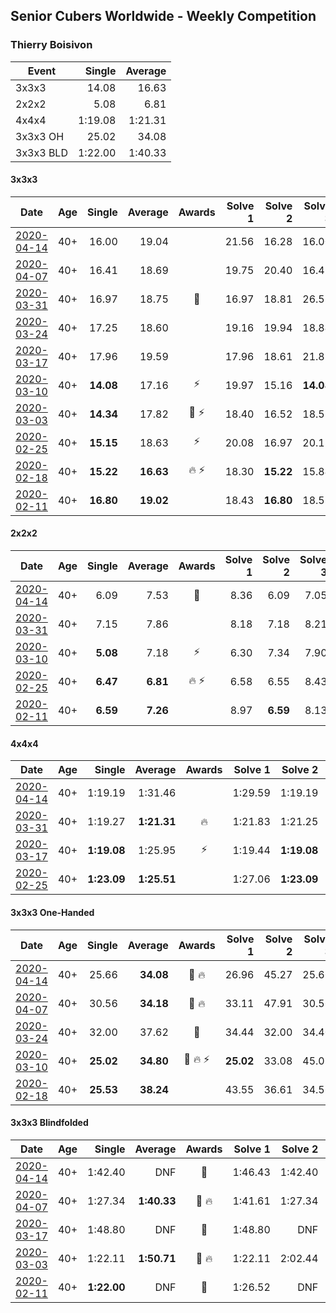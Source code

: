 ## Senior Cubers Worldwide - Weekly Competition
### Thierry Boisivon

| Event | Single | Average |
| -- | --: | --: |
| 3x3x3 | 14.08 | 16.63 |
| 2x2x2 | 5.08 | 6.81 |
| 4x4x4 | 1:19.08 | 1:21.31 |
| 3x3x3 OH | 25.02 | 34.08 |
| 3x3x3 BLD | 1:22.00 | 1:40.33 |

#### 3x3x3

| Date | Age | Single | Average | Awards | Solve 1 | Solve 2 | Solve 3 | Solve 4 | Solve 5 | Video |
| :--: | :--: | --: | --: | :--: | --: | --: | --: | --: | --: | :-- |
| [2020-04-14](../3x3x3/2020-04-14.md) | 40+ | 16.00 | 19.04 |  | 21.56 | 16.28 | 16.00 | 24.50 | 19.28 | [Link](https://www.facebook.com/events/982619255468618/permalink/986815908382286/) |
| [2020-04-07](../3x3x3/2020-04-07.md) | 40+ | 16.41 | 18.69 |  | 19.75 | 20.40 | 16.41 | 18.72 | 17.61 | [Link](https://www.facebook.com/events/510082903229069/permalink/514292156141477/) |
| [2020-03-31](../3x3x3/2020-03-31.md) | 40+ | 16.97 | 18.75 | 🥉 | 16.97 | 18.81 | 26.55 | 17.05 | 20.38 | [Link](https://www.facebook.com/events/207898257161923/permalink/209981463620269/) |
| [2020-03-24](../3x3x3/2020-03-24.md) | 40+ | 17.25 | 18.60 |  | 19.16 | 19.94 | 18.84 | 17.25 | 17.80 | [Link](https://www.facebook.com/events/524456301543611/permalink/527593411229900/) |
| [2020-03-17](../3x3x3/2020-03-17.md) | 40+ | 17.96 | 19.59 |  | 17.96 | 18.61 | 21.88 | 18.27 | 37.19 | [Link](https://www.facebook.com/events/280686576235146/permalink/284746469162490/) |
| [2020-03-10](../3x3x3/2020-03-10.md) | 40+ | **14.08** | 17.16 | ⚡ | 19.97 | 15.16 | **14.08** | 18.27 | 18.06 | [Link](https://www.facebook.com/events/164742401163863/permalink/166460117658758/) |
| [2020-03-03](../3x3x3/2020-03-03.md) | 40+ | **14.34** | 17.82 | 🥉 ⚡ | 18.40 | 16.52 | 18.55 | 26.86 | **14.34** | [Link](https://www.facebook.com/events/241721610185997/permalink/243308193360672/) |
| [2020-02-25](../3x3x3/2020-02-25.md) | 40+ | **15.15** | 18.63 | ⚡ | 20.08 | 16.97 | 20.13 | 18.84 | **15.15** | [Link](https://www.facebook.com/events/196320811461109/permalink/199381001155090/) |
| [2020-02-18](../3x3x3/2020-02-18.md) | 40+ | **15.22** | **16.63** | 🔥 ⚡ | 18.30 | **15.22** | 15.84 | 18.83 | 15.75 | [Link](https://www.facebook.com/events/2558750947697073/permalink/2561495007422667/) |
| [2020-02-11](../3x3x3/2020-02-11.md) | 40+ | **16.80** | **19.02** |  | 18.43 | **16.80** | 18.52 | 20.11 | 23.27 | [Link](https://www.facebook.com/events/616423959107229/permalink/621136361969322/) |


#### 2x2x2

| Date | Age | Single | Average | Awards | Solve 1 | Solve 2 | Solve 3 | Solve 4 | Solve 5 | Video |
| :--: | :--: | --: | --: | :--: | --: | --: | --: | --: | --: | :-- |
| [2020-04-14](../2x2x2/2020-04-14.md) | 40+ | 6.09 | 7.53 | 🥉 | 8.36 | 6.09 | 7.05 | 7.55 | 8.00 | [Link](https://www.facebook.com/events/982619255468618/permalink/986813878382489/) |
| [2020-03-31](../2x2x2/2020-03-31.md) | 40+ | 7.15 | 7.86 |  | 8.18 | 7.18 | 8.21 | 7.15 | 8.91 | [Link](https://www.facebook.com/events/637372103486119/permalink/639517979938198/) |
| [2020-03-10](../2x2x2/2020-03-10.md) | 40+ | **5.08** | 7.18 | ⚡ | 6.30 | 7.34 | 7.90 | 9.40 | **5.08** | [Link](https://www.facebook.com/events/654143022005686/permalink/656482748438380/) |
| [2020-02-25](../2x2x2/2020-02-25.md) | 40+ | **6.47** | **6.81** | 🔥 ⚡ | 6.58 | 6.55 | 8.43 | 7.31 | **6.47** | [Link](https://www.facebook.com/events/2972213492840148/permalink/2984510984943732/) |
| [2020-02-11](../2x2x2/2020-02-11.md) | 40+ | **6.59** | **7.26** |  | 8.97 | **6.59** | 8.13 | 6.94 | 6.71 | [Link](https://www.facebook.com/events/176704156956327/permalink/181037429856333/) |


#### 4x4x4

| Date | Age | Single | Average | Awards | Solve 1 | Solve 2 | Solve 3 | Solve 4 | Solve 5 | Video |
| :--: | :--: | --: | --: | :--: | --: | --: | --: | --: | --: | :-- |
| [2020-04-14](../4x4x4/2020-04-14.md) | 40+ | 1:19.19 | 1:31.46 |  | 1:29.59 | 1:19.19 | 1:27.59 | 1:37.21 | DNF | |
| [2020-03-31](../4x4x4/2020-03-31.md) | 40+ | 1:19.27 | **1:21.31** | 🔥 | 1:21.83 | 1:21.25 | 1:19.27 | 1:20.86 | 1:26.33 | [Link](https://www.facebook.com/events/269276700734640/permalink/271465083849135/) |
| [2020-03-17](../4x4x4/2020-03-17.md) | 40+ | **1:19.08** | 1:25.95 | ⚡ | 1:19.44 | **1:19.08** | 1:23.94 | 1:34.46 | DNF | [Link](https://www.facebook.com/events/211732526904866/permalink/216744453070340/) |
| [2020-02-25](../4x4x4/2020-02-25.md) | 40+ | **1:23.09** | **1:25.51** |  | 1:27.06 | **1:23.09** | 1:34.13 | 1:23.19 | 1:26.27 | [Link](https://www.facebook.com/events/805797596592397/permalink/810222906149866/) |


#### 3x3x3 One-Handed

| Date | Age | Single | Average | Awards | Solve 1 | Solve 2 | Solve 3 | Solve 4 | Solve 5 | Video |
| :--: | :--: | --: | --: | :--: | --: | --: | --: | --: | --: | :-- |
| [2020-04-14](../oh/2020-04-14.md) | 40+ | 25.66 | **34.08** | 🥈 🔥 | 26.96 | 45.27 | 25.66 | 37.21 | 38.08 | [Link](https://www.facebook.com/events/982619255468618/permalink/986831878380689/) |
| [2020-04-07](../oh/2020-04-07.md) | 40+ | 30.56 | **34.18** | 🥈 🔥 | 33.11 | 47.91 | 30.56 | 37.09 | 32.34 | [Link](https://www.facebook.com/events/682716079141575/permalink/686811572065359/) |
| [2020-03-24](../oh/2020-03-24.md) | 40+ | 32.00 | 37.62 | 🥉 | 34.44 | 32.00 | 34.40 | 44.03 | DNF | [Link](https://www.facebook.com/events/212335450005639/permalink/216598292912688/) |
| [2020-03-10](../oh/2020-03-10.md) | 40+ | **25.02** | **34.80** | 🥈 🔥 ⚡ | **25.02** | 33.08 | 45.05 | 40.78 | 30.55 | [Link](https://www.facebook.com/events/684510792316675/permalink/687069845394103/) |
| [2020-02-18](../oh/2020-02-18.md) | 40+ | **25.53** | **38.24** |  | 43.55 | 36.61 | 34.56 | **25.53** | 53.96 | [Link](https://www.facebook.com/events/1618332754973681/permalink/1621555787984711/) |


#### 3x3x3 Blindfolded

| Date | Age | Single | Average | Awards | Solve 1 | Solve 2 | Solve 3 | Video |
| :--: | :--: | --: | --: | :--: | --: | --: | --: | :-- |
| [2020-04-14](../3bld/2020-04-14.md) | 40+ | 1:42.40 | DNF | 🥉 | 1:46.43 | 1:42.40 | DNF | [Link](https://www.facebook.com/events/232067087873656/permalink/236104717469893/) |
| [2020-04-07](../3bld/2020-04-07.md) | 40+ | 1:27.34 | **1:40.33** | 🥉 🔥 | 1:41.61 | 1:27.34 | 1:52.03 | [Link](https://www.facebook.com/events/258196271885699/permalink/262052061500120/) |
| [2020-03-17](../3bld/2020-03-17.md) | 40+ | 1:48.80 | DNF | 🥉 | 1:48.80 | DNF | DNF | [Link](https://www.facebook.com/events/616010612582835/permalink/620334732150423/) |
| [2020-03-03](../3bld/2020-03-03.md) | 40+ | 1:22.11 | **1:50.71** | 🥈 🔥 | 1:22.11 | 2:02.44 | 2:07.58 | [Link](https://www.facebook.com/events/186820176097844/permalink/188913179221877/) |
| [2020-02-11](../3bld/2020-02-11.md) | 40+ | **1:22.00** | DNF | 🥈 | 1:26.52 | DNF | **1:22.00** | [Link](https://www.facebook.com/events/173728187264773/permalink/178355273468731/) |


<!-- Global site tag (gtag.js) - Google Analytics -->
<script async src="https://www.googletagmanager.com/gtag/js?id=UA-86348435-3"></script>
<script>window.dataLayer = window.dataLayer || []; function gtag() {dataLayer.push(arguments);} gtag('js', new Date()); gtag('config', 'UA-86348435-3');</script>
